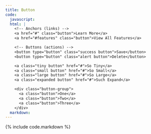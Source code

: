```yaml
---
title: Button
code:
  javascript:
  html: |
    <!-- Anchors (links) -->
    <a href="#" class="button">Learn More</a>
    <a href="#features" class="button">View All Features</a>

    <!-- Buttons (actions) -->
    <button type="button" class="success button">Save</button>
    <button type="button" class="alert button">Delete</button>

    <a class="tiny button" href="#">So Tiny</a>
    <a class="small button" href="#">So Small</a>
    <a class="large button" href="#">So Large</a>
    <a class="expanded button" href="#">Such Expand</a>

    <div class="button-group">
      <a class="button">One</a>
      <a class="button">Two</a>
      <a class="button">Three</a>
    </div>
  markdown:
---
```

{% include code.markdown %}
